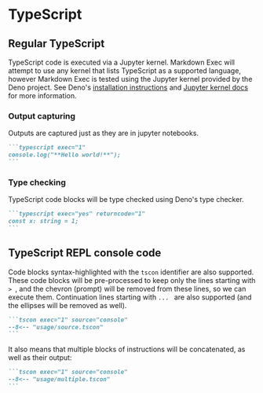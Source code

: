 # TypeScript

## Regular TypeScript

TypeScript code is executed via a Jupyter kernel. Markdown Exec will attempt to
use any kernel that lists TypeScript as a supported language, however
Markdown Exec is tested using the Jupyter kernel provided by the Deno project.
See Deno's [installation instructions](https://docs.deno.com/runtime/getting_started/installation/)
and [Jupyter kernel docs](https://docs.deno.com/runtime/reference/cli/jupyter/#quickstart)
for more information.

### Output capturing

Outputs are captured just as they are in jupyter notebooks.

````md exec="1" source="tabbed-left" tabs="Markdown|Rendered"
```typescript exec="1"
console.log("**Hello world!**");
```
````

### Type checking

TypeScript code blocks will be type checked using Deno's type checker.

````md exec="1" source="tabbed-left" tabs="Markdown|Rendered"
```typescript exec="yes" returncode="1"
const x: string = 1;
```
````

## TypeScript REPL console code

Code blocks syntax-highlighted with the `tscon` identifier are also supported.
These code blocks will be pre-processed to keep only the lines
starting with `> `, and the chevron (prompt) will be removed from these lines,
so we can execute them. Continuation lines starting with `... ` are also supported
(and the ellipses will be removed as well).

````md exec="1" source="tabbed-left" tabs="Markdown|Rendered"
```tscon exec="1" source="console"
--8<-- "usage/source.tscon"
```
````

It also means that multiple blocks of instructions will be concatenated,
as well as their output:

````md exec="1" source="tabbed-left" tabs="Markdown|Rendered"
```tscon exec="1" source="console"
--8<-- "usage/multiple.tscon"
```
````
